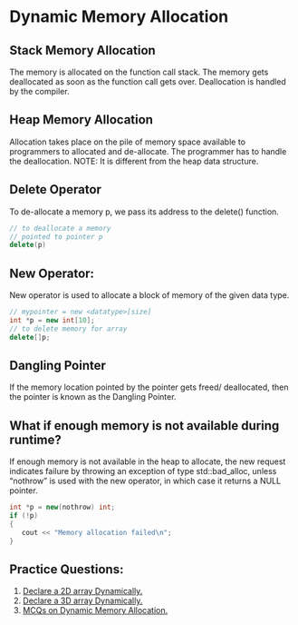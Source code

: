 # Dynamic Memory Allocation
## Stack Memory Allocation
The memory is allocated on the function call stack. The memory gets deallocated
as soon as the function call gets over. Deallocation is handled by the compiler.
## Heap Memory Allocation
Allocation takes place on the pile of memory space available to programmers to
allocated and de-allocate. The programmer has to handle the deallocation.
NOTE: It is different from the heap data structure.
## Delete Operator
To de-allocate a memory p, we pass its address to the delete() function.
```C++
// to deallocate a memory
// pointed to pointer p
delete(p)
```
## New Operator:
New operator is used to allocate a block of memory of the given data type.

```C++
// mypointer = new <datatype>[size]
int *p = new int[10];
// to delete memory for array
delete[]p;
```



## Dangling Pointer
If the memory location pointed by the pointer gets freed/ deallocated, then the
pointer is known as the Dangling Pointer.

## What if enough memory is not available during runtime?
If enough memory is not available in the heap to allocate, the new request indicates failure by throwing an exception of type std::bad_alloc, unless “nothrow” is used with the new operator, in which case it returns a NULL pointer.
```C++
int *p = new(nothrow) int;
if (!p)
{
   cout << "Memory allocation failed\n";
}
```


## Practice Questions:
1. <a href="que1.cpp">Declare a 2D array Dynamically.</a>
2. <a href="que2.cpp">Declare a 3D array Dynamically.</a>
3. <a href="que3.cpp">MCQs on Dynamic Memory Allocation.</a>

